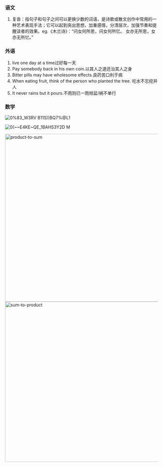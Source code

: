 ### 语文

1. 复沓：指句子和句子之间可以更换少数的词语，是诗歌或散文创作中常用的一种艺术表现手法；它可以起到突出思想，加重感情，分清层次，加强节奏和提醒读者的效果。eg.《木兰诗》：“问女何所思，问女何所忆。 女亦无所思，女亦无所忆。” 

### 外语

1. live one day at a time过好每一天
2. Pay somebody back in his own coin.以其人之道还治其人之身
3. Bitter pills may have wholesome effects.良药苦口利于病
4. When eating fruit, think of the person who planted the tree. 吃水不忘挖井人
5. It never rains but it pours.不雨则已一雨倾盆/祸不单行

### 数学

![0%83_W3RV B11S))BQ7%@L1](https://user-images.githubusercontent.com/48854115/203212357-c745764e-3fc4-4b32-9f49-24267885bc42.png)

![0(~~E4KE~QE_1BAHS3Y2D M](https://user-images.githubusercontent.com/48854115/203212394-aa1bb687-bbb7-4672-96e0-1cd84ea7705e.png)


<img width="553" alt="product-to-sum" src="https://user-images.githubusercontent.com/48854115/203218283-35999310-1d35-4be1-8af7-feb38943671c.png">

<img width="528" alt="sum-to-product" src="https://user-images.githubusercontent.com/48854115/203218330-de2e38a2-b0b1-4daf-afdd-9e5b866e6300.png">
